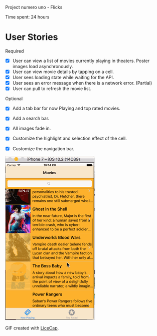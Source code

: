 Project numero uno - Flicks

Time spent: 24 hours 

# User Stories

 Required

- [x] User can view a list of movies currently playing in theaters. Poster images load asynchronously.
- [x] User can view movie details by tapping on a cell.
- [x] User sees loading state while waiting for the API.
- [x] User sees an error message when there is a network error. (Partial)
- [x] User can pull to refresh the movie list.

Optional

- [x] Add a tab bar for now Playing and top rated movies.
- [x] Add a search bar.
- [x] All images fade in.
- [x] Customize the highlight and selection effect of the cell.
- [x] Customize the navigation bar.


![alt tag](https://github.com/onlynaresh/Flicks/blob/master/flicksv1.gif) 

GIF created with [LiceCap](http://www.cockos.com/licecap/).




